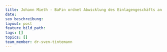 ```yaml
---
title: Johann Mieth - BaFin ordnet Abwicklung des Einlagengeschäfts an
date:
seo_beschreibung:
layout: post
feature_bild_path:
tags: []
topics: []
team_member: dr-sven-tintemann
---
```

